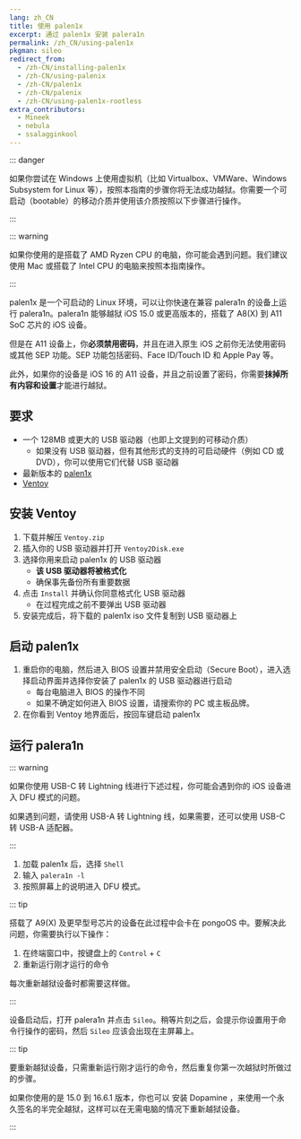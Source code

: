 ```yaml
---
lang: zh_CN
title: 使用 palen1x
excerpt: 通过 palen1x 安装 palera1n
permalink: /zh_CN/using-palen1x
pkgman: sileo
redirect_from:
  - /zh-CN/installing-palen1x
  - /zh-CN/using-palenix
  - /zh-CN/palen1x
  - /zh-CN/palenix
  - /zh-CN/using-palen1x-rootless
extra_contributors:
  - Mineek
  - nebula
  - ssalagginkool
---
```


::: danger

如果你尝试在 Windows 上使用虚拟机（比如 Virtualbox、VMWare、Windows Subsystem for Linux 等），按照本指南的步骤你将无法成功越狱。你需要一个可启动（bootable）的移动介质并使用该介质按照以下步骤进行操作。

:::

::: warning

如果你使用的是搭载了 AMD Ryzen CPU 的电脑，你可能会遇到问题。我们建议使用 Mac 或搭载了 Intel CPU 的电脑来按照本指南操作。

:::

palen1x 是一个可启动的 Linux 环境，可以让你快速在兼容 palera1n 的设备上运行 palera1n。palera1n 能够越狱 iOS 15.0 或更高版本的，搭载了 A8(X) 到 A11 SoC 芯片的 iOS 设备。

但是在 A11 设备上，你**必须禁用密码**，并且在进入原生 iOS 之前你无法使用密码或其他 SEP 功能。SEP 功能包括密码、Face ID/Touch ID 和 Apple Pay 等。

此外，如果你的设备是 iOS 16 的 A11 设备，并且之前设置了密码，你需要**抹掉所有内容和设置**才能进行越狱。

## 要求

- 一个 128MB 或更大的 USB 驱动器（也即上文提到的可移动介质）
    - 如果没有 USB 驱动器，但有其他形式的支持的可启动硬件（例如 CD 或 DVD），你可以使用它们代替 USB 驱动器
- 最新版本的 [palen1x](https://github.com/palera1n/palen1x/releases)
- [Ventoy](https://github.com/ventoy/Ventoy/releases)

## 安装 Ventoy

1. 下载并解压 `Ventoy.zip`
1. 插入你的 USB 驱动器并打开 `Ventoy2Disk.exe` 
1. 选择你用来启动 palen1x 的 USB 驱动器
    - **该 USB 驱动器将被格式化**
    - 确保事先备份所有重要数据
1. 点击 `Install` 并确认你同意格式化 USB 驱动器
    - 在过程完成之前不要弹出 USB 驱动器
1. 安装完成后，将下载的 palen1x iso 文件复制到 USB 驱动器上

## 启动 palen1x

1. 重启你的电脑，然后进入 BIOS 设置并禁用安全启动（Secure Boot），进入选择启动界面并选择你安装了 palen1x 的 USB 驱动器进行启动
    - 每台电脑进入 BIOS 的操作不同
    - 如果不确定如何进入 BIOS 设置，请搜索你的 PC 或主板品牌。
1. 在你看到 Ventoy 地界面后，按回车键启动 palen1x

## 运行 palera1n

::: warning

如果你使用 USB-C 转 Lightning 线进行下述过程，你可能会遇到你的 iOS 设备进入 DFU 模式的问题。

如果遇到问题，请使用 USB-A 转 Lightning 线，如果需要，还可以使用 USB-C 转 USB-A 适配器。

:::

1. 加载 palen1x 后，选择 `Shell`
1. 输入 `palera1n -l`
1. 按照屏幕上的说明进入 <router-link to="/faq/#what-is-dfu-mode">DFU 模式</router-link>。

::: tip

搭载了 A9(X) 及更早型号芯片的设备在此过程中会卡在 pongoOS 中。要解决此问题，你需要执行以下操作：

1. 在终端窗口中，按键盘上的 `Control` + `C`
1. 重新运行刚才运行的命令

每次重新越狱设备时都需要这样做。

:::

设备启动后，打开 palera1n 并点击 `Sileo`。稍等片刻之后，会提示你设置用于命令行操作的密码，然后 `Sileo` 应该会出现在主屏幕上。

::: tip

要重新越狱设备，只需重新运行刚才运行的命令，然后重复你第一次越狱时所做过的步骤。

如果你使用的是 15.0 到 16.6.1 版本，你也可以 <router-link to="/installing-dopamine">安装 Dopamine</router-link> ，来使用一个永久签名的半完全越狱，这样可以在无需电脑的情况下重新越狱设备。

:::
